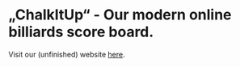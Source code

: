 # „ChalkItUp“ - Our modern online billiards score board.
Visit our (unfinished) website [here](https://chalkitup.onrender.com/).
